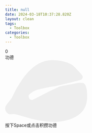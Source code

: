 ```yaml
---
title: null
date: 2024-03-18T10:37:28.820Z
layout: clean
tags:
  - Toolbox
categories:
  - Toolbox
---
```


<head>
    <link rel="stylesheet" href="https://cdn.jsdelivr.net/gh/Aphcity/aphcity-assets@master/woodenfish/style.min.css">
    <script src = "https://kit.fontawesome.com/a7b16cfbd0.js" crossorigin="anonymous"></script>
    <script src = "https://apps.bdimg.com/libs/jquery/2.1.4/jquery.min.js"></script>
    <script src="https://cdnjs.cloudflare.com/ajax/libs/howler/2.2.3/howler.min.js"></script>
</head>
<body>
    <div class="centerContent">
        <div id="top">
            <div class="score">
                <div class="count">0</div>
                <div class="subtitle"> 功德</div>
            </div>
        </div>
        <div id="center">
            <svg class="woodenfish" viewBox="0 0 1365 1024" version="1.1" xmlns="http://www.w3.org/2000/svg" xmlns:xlink="http://www.w3.org/1999/xlink" width="266.6015625" height="200"><path fill="#eeeeee" opacity="1.00" d="M1.450653 780.39695c-10.175905 64.255398 36.031662 101.161718 59.626108 112.361614 23.594445 11.178562 63.274073 0 78.825927 0 116.542907 11.178562 366.759228 131.220103 678.606972 131.220103 0 0 504.635269 7.445264 543.31224-360.487287 9.19458-95.529771 4.885288-277.458732-71.039334-286.162651-63.956734-8.426588-102.121709 4.074628-183.315615 20.565141-53.908828 10.922564-189.011561 29.973052-212.926004 44.970245-260.989553 118.718887-403.324219 204.371417-442.299853 217.128631-29.439724 0-54.975485-7.359931-62.100752-69.972677 0-25.706426 98.089747-87.039184 140.137353-96.959091C682.660267 452.869354 796.365867 435.333519 809.720409 435.333519c19.263819 0 441.489194-101.588381 454.438406-111.188291 12.949212-9.59991 26.62375-18.986489 26.623751-52.543508 0-15.359856-33.813016-49.663534-72.319322-91.455142-45.674238-49.556869-99.94573-107.092329-140.606682-120.788201C1002.934597 20.958737 856.077308-10.912964 727.779844 3.572233 446.929143 35.273269 271.677453 342.662388 256.424263 363.995521c-64.852725 90.708483-116.542907 205.587406-143.678653 256.296264C86.548522 669.272659 11.71189 735.149375 1.450653 780.39695z" p-id="2023"></path></svg>
        </div>
        <div id="bottom">
            <div class="keyTips">
                按下<key>Space</key>或<key>点击</key>积攒功德
            </div>
        </div>
    </div>
</body>
<script src="https://cdn.jsdelivr.net/gh/Aphcity/aphcity-assets@master/woodenfish/main.min.js"></script>
